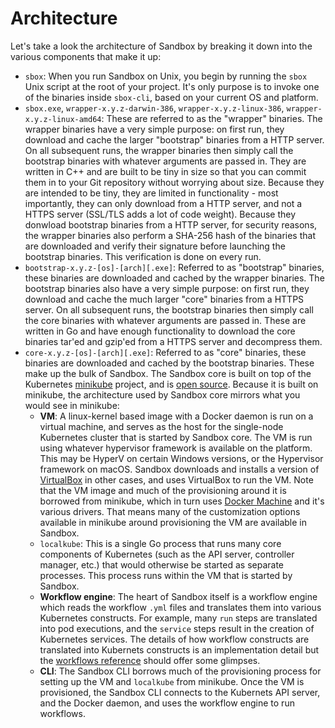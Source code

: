 # Architecture

Let's take a look the architecture of Sandbox by breaking it down into the various components that make it up:

- `sbox`: When you run Sandbox on Unix, you begin by running the `sbox` Unix script at the root of your project. It's only purpose is to invoke one of the binaries inside `sbox-cli`, based on your current OS and platform.
- `sbox.exe`, `wrapper-x.y.z-darwin-386`, `wrapper-x.y.z-linux-386`, `wrapper-x.y.z-linux-amd64`: These are referred to as the "wrapper" binaries. The wrapper binaries have a very simple purpose: on first run, they download and cache the larger "bootstrap" binaries from a HTTP server. On all subsequent runs, the wrapper binaries then simply call the bootstrap binaries with whatever arguments are passed in. They are written in C++ and are built to be tiny in size so that you can commit them in to your Git repository without worrying about size. Because they are intended to be tiny, they are limited in functionality - most importantly, they can only download from a HTTP server, and not a HTTPS server (SSL/TLS adds a lot of code weight). Because they donwload bootstrap binaries from a HTTP server, for security reasons, the wrapper binaries also perform a SHA-256 hash of the binaries that are downloaded and verify their signature before launching the bootstrap binaries. This verification is done on every run.
- `bootstrap-x.y.z-[os]-[arch][.exe]`: Referred to as "bootstrap" binaries, these binaries are downloaded and cached by the wrapper binaries. The bootstrap binaries also have a very simple purpose: on first run, they download and cache the much larger "core" binaries from a HTTPS server. On all subsequent runs, the bootstrap binaries then simply call the core binaries with whatever arguments are passed in. These are written in Go and have enough functionality to download the core binaries tar'ed and gzip'ed from a HTTPS server and decompress them.
- `core-x.y.z-[os]-[arch][.exe]`: Referred to as "core" binaries, these binaries are downloaded and cached by the bootstrap binaries. These make up the bulk of Sandbox. The Sandbox core is built on top of the Kubernetes [minikube](https://github.com/kubernetes/minikube) project, and is [open source](https://github.com/stackfoundation/sandbox). Because it is built on minikube, the architecture used by Sandbox core mirrors what you would see in minikube:
    - **VM**: A linux-kernel based image with a Docker daemon is run on a virtual machine, and serves as the host for the single-node Kubernetes cluster that is started by Sandbox core. The VM is run using whatever hypervisor framework is available on the platform. This may be HyperV on certain Windows versions, or the Hypervisor framework on macOS. Sandbox downloads and installs a version of [VirtualBox](https://www.virtualbox.org/) in other cases, and uses VirtualBox to run the VM. Note that the VM image and much of the provisioning around it is borrowed from minikube, which in turn uses [Docker Machine](https://github.com/docker/machine) and it's various drivers. That means many of the customization options available in minikube around provisioning the VM are available in Sandbox.
    - `localkube`: This is a single Go process that runs many core components of Kubernetes (such as the API server, controller manager, etc.) that would otherwise be started as separate processes. This process runs within the VM that is started by Sandbox.
    - **Workflow engine**: The heart of Sandbox itself is a workflow engine which reads the workflow `.yml` files and translates them into various Kubernetes constructs. For example, many `run` steps are translated into pod executions, and the `service` steps result in the creation of Kubernetes services. The details of how workflow constructs are translated into Kubernets constructs is an implementation detail but the [workflows reference](/docs/workflows) should offer some glimpses.
    - **CLI**: The Sandbox CLI borrows much of the provisioning process for setting up the VM and `localkube` from minikube. Once the VM is provisioned, the Sandbox CLI connects to the Kubernets API server, and the Docker daemon, and uses the workflow engine to run workflows.

